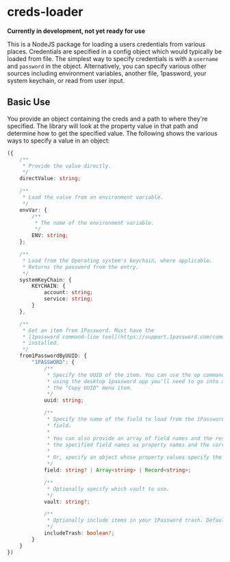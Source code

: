 # creds-loader

**Currently in development, not yet ready for use**

This is a NodeJS package for loading a users credentials from various places. Credentials are specified in a config object which
would typically be loaded from file. The simplest way to specify credentials is with a `username` and `password` in the object.
Alternatively, you can specify various other sources including environment variables, another file, 1password, your system keychain,
or read from user input.

## Basic Use

You provide an object containing the creds and a path to where they're specified. The library will look at the property value in that path
and determine how to get the specified value. The following shows the various ways to specify a value in an object:

```typescript
({
    /**
     * Provide the value directly.
     */
    directValue: string;

    /**
     * Load the value from an environment variable.
     */
    envVar: {
        /**
         * The name of the environment variable.
         */
        ENV: string;
    };

    /**
     * Load from the Operating system's keychain, where applicable.
     * Returns the password from the entry.
     */
    systemKeyChain: {
        KEYCHAIN: {
            account: string;
            service: string;
        }
    },

    /**
     * Get an item from 1Password. Must have the
     * [1password command-line tool](https://support.1password.com/command-line-getting-started/)
     * installed.
     */
    from1PasswordByUUID: {
        "1PASSWORD": {
            /**
             * Specify the UUID of the item. You can use the op command line tool to get this, or
             * using the desktop 1password app you'll need to go into advanced preferences and enable
             * the "Copy UUID" menu item.
             */
            uuid: string;

            /**
             * Specify the name of the field to load from the 1Password item. This defaults to the password
             * field.
             *
             * You can also provide an array of field names and the resulting value will be an _object_ with
             * the specified field names as property names and the corresponding field values as property values.
             *
             * Or, specify an object whose property values specify the field name to use for that property value.
             */
            field: string? | Array<string> | Record<string>;

            /**
             * Optionally specify which vault to use.
             */
            vault: string?;

            /**
             * Optionally include items in your 1Password trash. Default is false.
             */
            includeTrash: boolean?;
        }
    }
})
```
